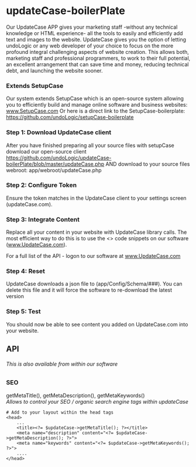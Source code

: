 # updateCase-boilerPlate
Our UpdateCase APP gives your marketing staff -without any technical knowledge or HTML experience- all the tools to easily and efficiently add text and images to the website.
UpdateCase gives you the option of letting undoLogic or any web developer of your choice to focus on the more profound integral challenging aspects of website creation.
This allows both, marketing staff and professional programmers, to work to their full potential, an excellent arrangement that can save time and money, reducing technical debt, and launching the website sooner.

### Extends SetupCase
Our system extends SetupCase which is an open-source system allowing you to efficiently build and manage online software and business websites:
www.SetupCase.com
Or here is a direct link to the SetupCase-boilerplate:
https://github.com/undoLogic/setupCase-boilerplate

### Step 1: Download UpdateCase client
After you have finished preparing all your source files with setupCase download our open-source client
https://github.com/undoLogic/updateCase-boilerPlate/blob/master/updateCase.php
AND download to your source files webroot: app/webroot/updateCase.php

### Step 2: Configure Token
Ensure the token matches in the UpdateCase client to your settings screen (updateCase.com).

### Step 3: Integrate Content
Replace all your content in your website with UpdateCase library calls. The most efficient way to do this is to use the <> code snippets 
on our software (www.UpdateCase.com). 

For a full list of the API - logon to our software at www.UpdateCase.com

### Step 4: Reset
UpdateCase downloads a json file to (app/Config/Schema/###). You can delete this file and it will force the software to re-download the latest version

### Step 5: Test
You should now be able to see content you added on UpdateCase.com into your website.

## API 
###### This is also available from within our software

### SEO 
getMetaTitle(), getMetaDescription(), getMetaKeywords()\
*Allows to control your SEO / organic search engine tags within updateCase*

```
# Add to your layout within the head tags
<head>
    ...
    <title><?= $updateCase->getMetaTitle(); ?></title>
    <meta name="description" content="<?= $updateCase->getMetaDescription(); ?>">
    <meta name="keywords" content="<?= $updateCase->getMetaKeywords(); ?>">
    ....
</head>
```
